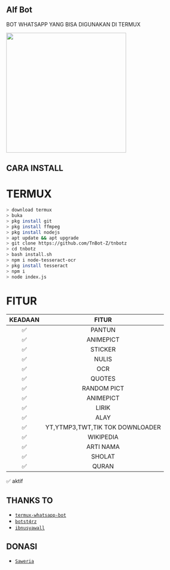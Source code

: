 ## Alf Bot
BOT WHATSAPP YANG BISA DIGUNAKAN DI TERMUX


<img src = "https://i.ibb.co/jD65tdm/62-812-1347-7896-20201109-230938.jpg" width="320">




## CARA INSTALL
# TERMUX
```bash
> download termux
> buka
> pkg install git
> pkg install ffmpeg
> pkg install nodejs
> apt update && apt upgrade
> git clone https://github.com/TnBot-Z/tnbotz
> cd tnbotz
> bash install.sh
> npm i node-tesseract-ocr
> pkg install tesseract
> npm i
> node index.js
```


# FITUR

| KEADAAN       |               FITUR     |
| :-----------: | :--------------------------------:  |
|       ✅       |    PANTUN                         |
|       ✅       | ANIMEPICT                         |
|       ✅       | STICKER                           |
|       ✅       | NULIS 
|       ✅       | OCR                               |
|       ✅       | QUOTES                            |
|       ✅       | RANDOM PICT                       |
|       ✅       | ANIMEPICT                         |
|       ✅       | LIRIK                             |
|       ✅       | ALAY                              |
|       ✅       | YT,YTMP3,TWT,TIK TOK DOWNLOADER   |
|       ✅       | WIKIPEDIA                         |
|       ✅       | ARTI NAMA                         |
|       ✅       | SHOLAT                            |
|       ✅       | QURAN                             |

✅ aktif




## THANKS TO
* [`termux-whatsapp-bot`](https://github.com/fdciabdul/termux-whatsapp-bot)
* [`botst4rz`](https://github.com/Bintang73/botst4rz)
* [`ibnusyawall`](https://github.com/ibnusyawall)
## DONASI
* [`Saweria`](https://saweria.com/)
